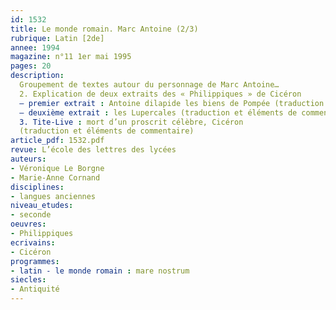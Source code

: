 ```yaml
---
id: 1532
title: Le monde romain. Marc Antoine (2/3)
rubrique: Latin [2de]
annee: 1994
magazine: n°11 1er mai 1995
pages: 20
description: 
  Groupement de textes autour du personnage de Marc Antoine…
  2. Explication de deux extraits des « Philippiques » de Cicéron
  – premier extrait : Antoine dilapide les biens de Pompée (traduction et éléments de commentaire)
  – deuxième extrait : les Lupercales (traduction et éléments de commentaire)
  3. Tite-Live : mort d’un proscrit célèbre, Cicéron
  (traduction et éléments de commentaire)
article_pdf: 1532.pdf
revue: L’école des lettres des lycées
auteurs:
- Véronique Le Borgne
- Marie-Anne Cornand
disciplines:
- langues anciennes
niveau_etudes:
- seconde
oeuvres:
- Philippiques
ecrivains:
- Cicéron
programmes:
- latin - le monde romain : mare nostrum
siecles:
- Antiquité
---
```

